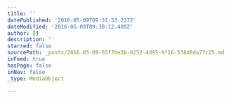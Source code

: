 ```yaml
---
title: ''
datePublished: '2016-05-09T09:31:53.237Z'
dateModified: '2016-05-09T09:30:12.489Z'
author: []
description: ''
starred: false
sourcePath: _posts/2016-05-09-65f7be3b-8252-4d95-9f16-538d8da77c25.md
inFeed: true
hasPage: false
inNav: false
_type: MediaObject

---
```


